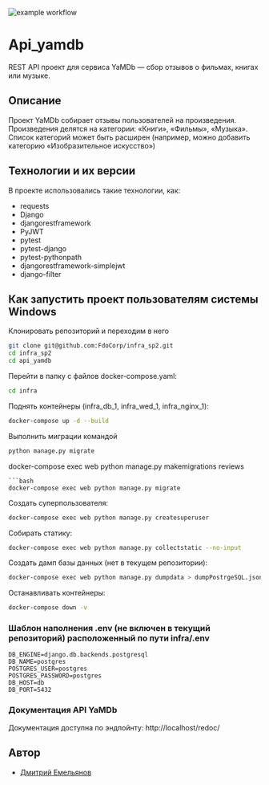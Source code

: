 ![example workflow](https://github.com/FdoCorp/yamdb_final/actions/workflows/main.yml/badge.svg)
# Api_yamdb

REST API проект для сервиса YaMDb — сбор отзывов о фильмах, книгах или музыке.

## Описание

Проект YaMDb собирает отзывы пользователей на произведения.
Произведения делятся на категории: «Книги», «Фильмы», «Музыка».
Список категорий  может быть расширен (например, можно добавить категорию «Изобразительное искусство»)

## Технологии и их версии
В проекте использовались такие технологии, как:
- requests
- Django
- djangorestframework
- PyJWT
- pytest
- pytest-django
- pytest-pythonpath
- djangorestframework-simplejwt
- django-filter


## Как запустить проект пользователям системы Windows
Клонировать репозиторий и переходим в него
```bash
git clone git@github.com:FdoCorp/infra_sp2.git
cd infra_sp2
cd api_yamdb
```

Перейти в папку с файлов docker-compose.yaml:
```bash
cd infra
```

Поднять контейнеры (infra_db_1, infra_wed_1, infra_nginx_1):
```bash
docker-compose up -d --build
```

Выполнить миграции командой
```bash
python manage.py migrate
```
docker-compose exec web python manage.py makemigrations reviews
```
```bash
docker-compose exec web python manage.py migrate
```

Создать суперпользователя:
```bash
docker-compose exec web python manage.py createsuperuser
```

Собирать статику:
```bash
docker-compose exec web python manage.py collectstatic --no-input
```

Создать дамп базы данных (нет в текущем репозитории):
```bash
docker-compose exec web python manage.py dumpdata > dumpPostrgeSQL.json
```

Останавливать контейнеры:
```bash
docker-compose down -v
```

### Шаблон наполнения .env (не включен в текущий репозиторий) расположенный по пути infra/.env
```
DB_ENGINE=django.db.backends.postgresql
DB_NAME=postgres
POSTGRES_USER=postgres
POSTGRES_PASSWORD=postgres
DB_HOST=db
DB_PORT=5432
```

### Документация API YaMDb
Документация доступна по эндпойнту: http://localhost/redoc/


## Автор
+ [Дмитрий Емельянов](https://github.com/FdoCorp)
